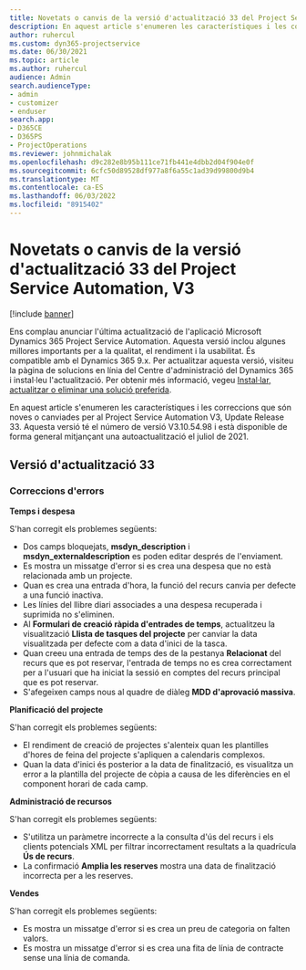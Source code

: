 ```yaml
---
title: Novetats o canvis de la versió d'actualització 33 del Project Service Automation, V3
description: En aquest article s'enumeren les característiques i les correccions que estan disponibles a la versió 33, V3.
author: ruhercul
ms.custom: dyn365-projectservice
ms.date: 06/30/2021
ms.topic: article
ms.author: ruhercul
audience: Admin
search.audienceType:
- admin
- customizer
- enduser
search.app:
- D365CE
- D365PS
- ProjectOperations
ms.reviewer: johnmichalak
ms.openlocfilehash: d9c282e8b95b111ce71fb441e4dbb2d04f904e0f
ms.sourcegitcommit: 6cfc50d89528df977a8f6a55c1ad39d99800d9b4
ms.translationtype: MT
ms.contentlocale: ca-ES
ms.lasthandoff: 06/03/2022
ms.locfileid: "8915402"
---
```

# <a name="whats-new-or-changed-in-project-service-automation-update-release-33-v3"></a>Novetats o canvis de la versió d'actualització 33 del Project Service Automation, V3

[!include [banner](../includes/psa-now-project-operations.md)]

Ens complau anunciar l'última actualització de l'aplicació Microsoft Dynamics 365 Project Service Automation. Aquesta versió inclou algunes millores importants per a la qualitat, el rendiment i la usabilitat. És compatible amb el Dynamics 365 9.x. Per actualitzar aquesta versió, visiteu la pàgina de solucions en línia del Centre d'administració del Dynamics 365 i instal·leu l'actualització. Per obtenir més informació, vegeu [Instal·lar, actualitzar o eliminar una solució preferida](/power-platform/admin/install-remove-preferred-solution).

En aquest article s'enumeren les característiques i les correccions que són noves o canviades per al Project Service Automation V3, Update Release 33. Aquesta versió té el número de versió V3.10.54.98 i està disponible de forma general mitjançant una autoactualització el juliol de 2021.

## <a name="update-release-33"></a>Versió d'actualització 33

### <a name="bug-fixes"></a>Correccions d'errors

**Temps i despesa**

S'han corregit els problemes següents:

- Dos camps bloquejats, **msdyn_description** i **msdyn_externaldescription** es poden editar després de l'enviament.
- Es mostra un missatge d'error si es crea una despesa que no està relacionada amb un projecte.
- Quan es crea una entrada d'hora, la funció del recurs canvia per defecte a una funció inactiva.
- Les línies del llibre diari associades a una despesa recuperada i suprimida no s'eliminen.
- Al **Formulari de creació ràpida d'entrades de temps**, actualitzeu la visualització **Llista de tasques del projecte** per canviar la data visualitzada per defecte com a data d'inici de la tasca.
- Quan creeu una entrada de temps des de la pestanya **Relacionat** del recurs que es pot reservar, l'entrada de temps no es crea correctament per a l'usuari que ha iniciat la sessió en comptes del recurs principal que es pot reservar.
- S'afegeixen camps nous al quadre de diàleg **MDD d'aprovació massiva**.

**Planificació del projecte**

S'han corregit els problemes següents:
- El rendiment de creació de projectes s'alenteix quan les plantilles d'hores de feina del projecte s'apliquen a calendaris complexos.
- Quan la data d'inici és posterior a la data de finalització, es visualitza un error a la plantilla del projecte de còpia a causa de les diferències en el component horari de cada camp.

**Administració de recursos**

S'han corregit els problemes següents:
- S'utilitza un paràmetre incorrecte a la consulta d'ús del recurs i els clients potencials XML per filtrar incorrectament resultats a la quadrícula **Ús de recurs**.
- La confirmació **Amplia les reserves** mostra una data de finalització incorrecta per a les reserves.

**Vendes**

S'han corregit els problemes següents:
- Es mostra un missatge d'error si es crea un preu de categoria on falten valors.
- Es mostra un missatge d'error si es crea una fita de línia de contracte sense una línia de comanda.
